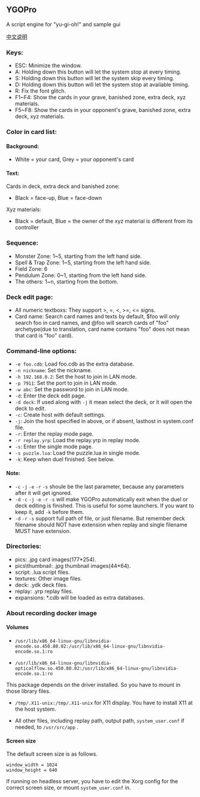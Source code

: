 ## YGOPro
A script engine for "yu-gi-oh!" and sample gui

[中文说明](https://github.com/Fluorohydride/ygopro/wiki/%E4%B8%AD%E6%96%87%E8%AF%B4%E6%98%8E)

### Keys:
* ESC: Minimize the window.
* A: Holding down this button will let the system stop at every timing.
* S: Holding down this button will let the system skip every timing.
* D: Holding down this button will let the system stop at available timing.
* R: Fix the font glitch.
* F1~F4: Show the cards in your grave, banished zone, extra deck, xyz materials.
* F5~F8: Show the cards in your opponent's grave, banished zone, extra deck, xyz materials.

### Color in card list:
#### Background: 
* White = your card, Grey = your opponent's card  

#### Text: 
Cards in deck, extra deck and banished zone: 
* Black = face-up, Blue = face-down

Xyz materials:
* Black = default, Blue = the owner of the xyz material is different from its controller

### Sequence:
* Monster Zone: 1~5, starting from the left hand side.
* Spell & Trap Zone: 1~5, starting from the left hand side.
* Field Zone: 6
* Pendulum Zone: 0~1, starting from the left hand side.
* The others: 1~n, starting from the bottom.

### Deck edit page:
* All numeric textboxs: They support >, =, <, >=, <= signs.
* Card name: Search card names and texts by default, $foo will only search foo in card names, and @foo will search cards of "foo" archetype(due to translation, card name contains "foo" does not mean that card is "foo" card).

### Command-line options:
* `-e foo.cdb`: Load foo.cdb as the extra database.
* `-n nickname`: Set the nickname.
* `-h 192.168.0.2`: Set the host to join in LAN mode.
* `-p 7911`: Set the port to join in LAN mode.
* `-w abc`: Set the password to join in LAN mode.
* `-d`: Enter the deck edit page.
* `-d deck`: If used along with `-j` it mean select the deck, or it will open the deck to edit.
* `-c`: Create host with default settings.
* `-j`: Join the host specified in above, or if absent, lasthost in system.conf file.
* `-r`: Enter the replay mode page.
* `-r replay.yrp`: Load the replay.yrp in replay mode.
* `-s`: Enter the single mode page.
* `-s puzzle.lua`: Load the puzzle.lua in single mode.
* `-k`: Keep when duel finished. See below.

#### Note:
* `-c` `-j` `-e` `-r` `-s` shoule be the last parameter, because any parameters after it will get ignored.
* `-d` `-c` `-j` `-e` `-r` `-s` will make YGOPro automatically exit when the duel or deck editing is finished. This is useful for some launchers. If you want to keep it, add `-k` before them.
* `-d` `-r` `-s` support full path of file, or just filename. But remember deck filename should NOT have extension when replay and single filename MUST have extension.

### Directories:
* pics: .jpg card images(177*254).
* pics\thumbnail: .jpg thumbnail images(44*64).
* script: .lua script files.
* textures: Other image files.
* deck: .ydk deck files.
* replay: .yrp replay files.
* expansions: *.cdb will be loaded as extra databases.

### About recording docker image

#### Volumes

* `/usr/lib/x86_64-linux-gnu/libnvidia-encode.so.450.80.02:/usr/lib/x86_64-linux-gnu/libnvidia-encode.so.1:ro`

* `/usr/lib/x86_64-linux-gnu/libnvidia-opticalflow.so.450.80.02:/usr/lib/x86_64-linux-gnu/libnvidia-encode.so.1:ro`

This package depends on the driver installed. So you have to mount in those library files.

* `/tmp/.X11-unix:/tmp/.X11-unix` for X11 display. You have to install X11 at the host system.

* All other files, including replay path, output path, `system_user.conf` if needed, to `/usr/src/app` .

#### Screen size

The default screen size is as follows.

```
window_width = 1024
window_height = 640
```

If running on headless server, you have to edit the Xorg config for the correct screen size, or mount `system_user.conf` in.
